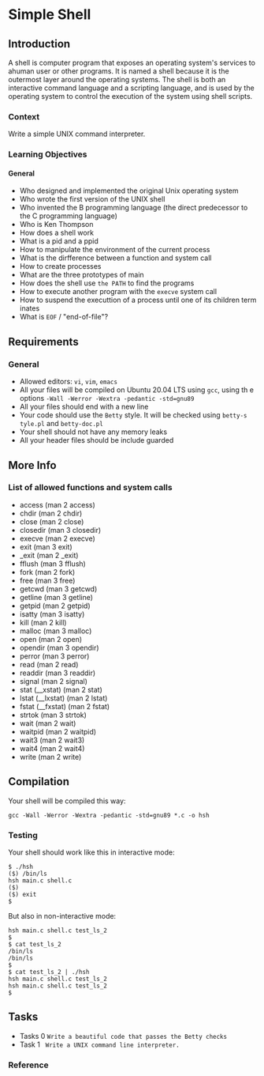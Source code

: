 # Simple Shell

## Introduction
A shell is computer program that exposes an operating system's services to ahuman user or other programs. It is named a shell because it is the outermost layer around the operating systems.
The shell is both an interactive command language and a scripting language, and is used by the operating system to control the execution of the system using shell scripts.

### Context
Write a simple UNIX command interpreter.

### Learning Objectives
#### General
- Who designed and implemented the original Unix operating system
- Who wrote the first version of the UNIX shell
- Who invented the B programming language (the direct predecessor to the C     programming language)
- Who is Ken Thompson
- How does a shell work
- What is a pid and a ppid
- How to manipulate the environment of the current process
- What is the dirfference between a function and system call
- How to create processes
- What are the three prototypes of main
- How does the shell use `the PATH` to find the programs
- How to execute another program with the `execve` system call
- How to suspend the executtion of a process until one of its children term    inates
- What is `EOF` / "end-of-file"?

## Requirements
### General

- Allowed editors: `vi`, `vim`, `emacs`
- All your files will be compiled on Ubuntu 20.04 LTS using `gcc`, using th    e options `-Wall -Werror -Wextra -pedantic -std=gnu89`
- All your files should end with a new line
- Your code should use the `Betty` style. It will be checked using `betty-s    tyle.pl` and `betty-doc.pl`
- Your shell should not have any memory leaks
- All your header files should be include guarded

## More Info
### List of allowed functions and system calls

- access (man 2 access)
- chdir (man 2 chdir)
- close (man 2 close)
- closedir (man 3 closedir)
- execve (man 2 execve)
- exit (man 3 exit)
- _exit (man 2 _exit)
- fflush (man 3 fflush)
- fork (man 2 fork)
- free (man 3 free)
- getcwd (man 3 getcwd)
- getline (man 3 getline)
- getpid (man 2 getpid)
- isatty (man 3 isatty)
- kill (man 2 kill)
- malloc (man 3 malloc)
- open (man 2 open)
- opendir (man 3 opendir)
- perror (man 3 perror)
- read (man 2 read)
- readdir (man 3 readdir)
- signal (man 2 signal)
- stat (__xstat) (man 2 stat)
- lstat (__lxstat) (man 2 lstat)
- fstat (__fxstat) (man 2 fstat)
- strtok (man 3 strtok)
- wait (man 2 wait)
- waitpid (man 2 waitpid)
- wait3 (man 2 wait3)
- wait4 (man 2 wait4)
- write (man 2 write)

## Compilation
Your shell will be compiled this way:

```gcc -Wall -Werror -Wextra -pedantic -std=gnu89 *.c -o hsh```

### Testing
Your shell should work like this in interactive mode:

```
$ ./hsh
($) /bin/ls
hsh main.c shell.c
($)
($) exit
$
```
 
But also in non-interactive mode:
```$ echo "/bin/ls" | ./hsh
hsh main.c shell.c test_ls_2
$
$ cat test_ls_2
/bin/ls
/bin/ls
$
$ cat test_ls_2 | ./hsh
hsh main.c shell.c test_ls_2
hsh main.c shell.c test_ls_2
$
```

## Tasks
- Tasks 0
`Write a beautiful code that passes the Betty checks`
- Task 1
` Write a UNIX command line interpreter.`

### Reference


 

